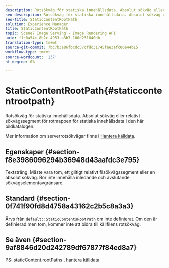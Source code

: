 ```yaml
---
description: Rotsökväg för statiska innehållsdata. Absolut sökväg eller relativt sökvägssegment för rotmappen för statiska innehållsdata i den här bildkatalogen.
seo-description: Rotsökväg för statiska innehållsdata. Absolut sökväg eller relativt sökvägssegment för rotmappen för statiska innehållsdata i den här bildkatalogen.
seo-title: StaticContentRootPath
solution: Experience Manager
title: StaticContentRootPath
topic: Scene7 Image Serving - Image Rendering API
uuid: f1c0a54c-8b2c-4953-a3b7-180d231840db
translation-type: tm+mt
source-git-commit: 7bc7b3a86fbcdc57cfdc31745fae3afc06e44b15
workflow-type: tm+mt
source-wordcount: '137'
ht-degree: 0%

---
```



# StaticContentRootPath{#staticcontentrootpath}

Rotsökväg för statiska innehållsdata. Absolut sökväg eller relativt sökvägssegment för rotmappen för statiska innehållsdata i den här bildkatalogen.

Mer information om serverrotsökvägar finns i [Hantera källdata](../../../../../is-api/image-serving-api-ref/c-configuration-and-administration/c-configuration-and-administration.md#concept-1ec4d9f0e58a430cae045761f1ff9173).

## Egenskaper {#section-f8e3986096294b36948d43aafdc3e795}

Textsträng. Måste vara tom, ett giltigt relativt filsökvägssegment eller en absolut sökväg. Bör inte innehålla inledande och avslutande sökvägselementavgränsare.

## Standard {#section-0f741f90fd8d4758a43162c2b5c8a3a3}

Ärvs från `default::StaticContentsRootPath` om inte definierat. Om den är definierad men tom, kommer inte att bidra till källfilens rotsökväg.

## Se även {#section-9af8846d20d242789df67877f84ed8a7}

[PS::staticContent.rootPaths](../../../../../is-api/image-catalog/image-serving-api-ref/c-image-catalog-reference/c-attributes-reference/r-staticcontentrootpath.md#reference-a2b5368d078349828d282357681bb2a5) ,   [hantera källdata](../../../../../is-api/image-serving-api-ref/c-configuration-and-administration/c-configuration-and-administration.md#concept-1ec4d9f0e58a430cae045761f1ff9173)
